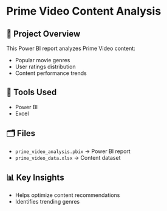 # Prime Video Content Analysis

## 📌 Project Overview
This Power BI report analyzes Prime Video content:
- Popular movie genres  
- User ratings distribution  
- Content performance trends  

## 🔧 Tools Used
- Power BI  
- Excel  

## 🗂️ Files
- `prime_video_analysis.pbix` → Power BI report  
- `prime_video_data.xlsx` → Content dataset  

## 📊 Key Insights
- Helps optimize content recommendations  
- Identifies trending genres  
